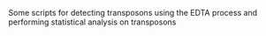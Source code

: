 Some scripts for detecting transposons using the EDTA process and performing statistical analysis on transposons

